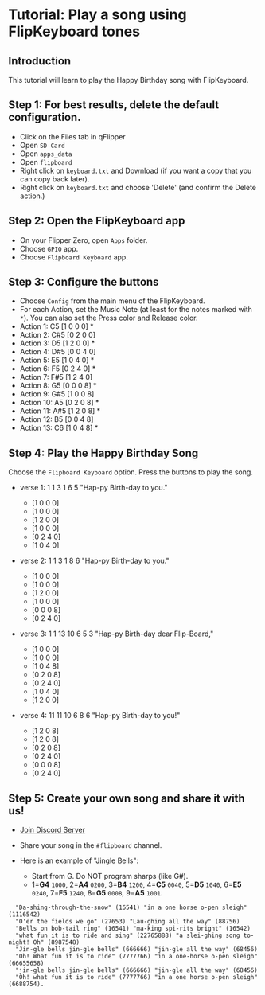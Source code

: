 # Tutorial: Play a song using FlipKeyboard tones

## Introduction

This tutorial will learn to play the Happy Birthday song with FlipKeyboard.

## Step 1: For best results, delete the default configuration.

- Click on the Files tab in qFlipper
- Open `SD Card`
- Open `apps_data`
- Open `flipboard`
- Right click on `keyboard.txt` and Download (if you want a copy that you can copy back later).
- Right click on `keyboard.txt` and choose 'Delete' (and confirm the Delete action.)

## Step 2: Open the FlipKeyboard app

- On your Flipper Zero, open `Apps` folder.
- Choose `GPIO` app.
- Choose `Flipboard Keyboard` app.

## Step 3: Configure the buttons

- Choose `Config` from the main menu of the FlipKeyboard.
- For each Action, set the Music Note (at least for the notes marked with `*`).  You can also set the Press color and Release color.
- Action 1: C5     [1 0 0 0] *
- Action 2: C#5    [0 2 0 0]
- Action 3: D5     [1 2 0 0] *
- Action 4: D#5    [0 0 4 0]
- Action 5: E5     [1 0 4 0] *
- Action 6: F5     [0 2 4 0] *
- Action 7: F#5    [1 2 4 0]
- Action 8: G5     [0 0 0 8] *
- Action 9: G#5    [1 0 0 8]
- Action 10: A5    [0 2 0 8] *
- Action 11: A#5   [1 2 0 8] *
- Action 12: B5    [0 0 4 8]
- Action 13: C6    [1 0 4 8] *

## Step 4: Play the Happy Birthday Song

Choose the `Flipboard Keyboard` option.  Press the buttons to play the song.

- verse 1: 1 1 3 1 6 5  "Hap-py Birth-day to you."
  - [1 0 0 0]
  - [1 0 0 0]
  - [1 2 0 0]
  - [1 0 0 0]
  - [0 2 4 0]
  - [1 0 4 0]

- verse 2: 1 1 3 1 8 6  "Hap-py Birth-day to you."
  - [1 0 0 0]
  - [1 0 0 0]
  - [1 2 0 0]
  - [1 0 0 0]
  - [0 0 0 8]
  - [0 2 4 0]

- verse 3: 1 1 13 10 6 5 3  "Hap-py Birth-day dear Flip-Board,"
  - [1 0 0 0]
  - [1 0 0 0]
  - [1 0 4 8]
  - [0 2 0 8]
  - [0 2 4 0]
  - [1 0 4 0]
  - [1 2 0 0]

- verse 4: 11 11 10 6 8 6  "Hap-py Birth-day to you!"
  - [1 2 0 8]
  - [1 2 0 8]
  - [0 2 0 8]
  - [0 2 4 0]
  - [0 0 0 8]
  - [0 2 4 0]

## Step 5: Create your own song and share it with us!

- [Join Discord Server](https://discord.gg/H89Jzjty6m)

- Share your song in the `#flipboard` channel.

- Here is an example of "Jingle Bells":

  - Start from G. Do NOT program sharps (like G#).
  - 1=**G4** `1000`, 2=**A4** `0200`, 3=**B4** `1200`, 4=**C5** `0040`, 5=**D5** `1040`, 6=**E5** `0240`, 7=**F5** `1240`, 8=**G5** `0008`, 9=**A5** `1001`.

```
  "Da-shing-through-the-snow" (16541) "in a one horse o-pen sleigh" (1116542) 
  "O'er the fields we go" (27653) "Lau-ghing all the way" (88756) 
  "Bells on bob-tail ring" (16541) "ma-king spi-rits bright" (16542) 
  "what fun it is to ride and sing" (22765888) "a slei-ghing song to-night! Oh" (8987548) 
  "Jin-gle bells jin-gle bells" (666666) "jin-gle all the way" (68456) 
  "Oh! What fun it is to ride" (7777766) "in a one-horse o-pen sleigh" (66655658) 
  "jin-gle bells jin-gle bells" (666666) "jin-gle all the way" (68456) 
  "Oh! what fun it is to ride" (7777766) "in a one horse o-pen sleigh" (6688754).
```
